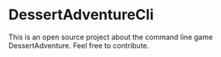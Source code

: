 # DessertAdventureCli
This is an open source project about the command line game DessertAdventure. Feel free to contribute.
